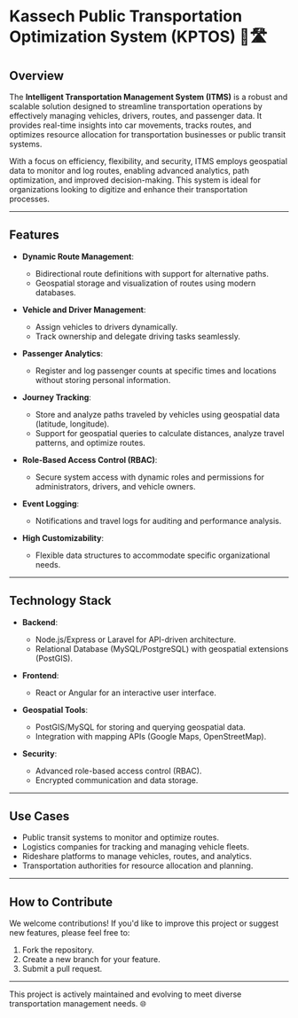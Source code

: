 # Kassech Public Transportation Optimization System (KPTOS) 🚗🛣️

## Overview

The **Intelligent Transportation Management System (ITMS)** is a robust and scalable solution designed to streamline transportation operations by effectively managing vehicles, drivers, routes, and passenger data. It provides real-time insights into car movements, tracks routes, and optimizes resource allocation for transportation businesses or public transit systems.

With a focus on efficiency, flexibility, and security, ITMS employs geospatial data to monitor and log routes, enabling advanced analytics, path optimization, and improved decision-making. This system is ideal for organizations looking to digitize and enhance their transportation processes.

---

## Features

- **Dynamic Route Management**:  
  - Bidirectional route definitions with support for alternative paths.  
  - Geospatial storage and visualization of routes using modern databases.

- **Vehicle and Driver Management**:  
  - Assign vehicles to drivers dynamically.  
  - Track ownership and delegate driving tasks seamlessly.

- **Passenger Analytics**:  
  - Register and log passenger counts at specific times and locations without storing personal information.

- **Journey Tracking**:  
  - Store and analyze paths traveled by vehicles using geospatial data (latitude, longitude).  
  - Support for geospatial queries to calculate distances, analyze travel patterns, and optimize routes.

- **Role-Based Access Control (RBAC)**:  
  - Secure system access with dynamic roles and permissions for administrators, drivers, and vehicle owners.

- **Event Logging**:  
  - Notifications and travel logs for auditing and performance analysis.

- **High Customizability**:  
  - Flexible data structures to accommodate specific organizational needs.

---

## Technology Stack

- **Backend**:  
  - Node.js/Express or Laravel for API-driven architecture.  
  - Relational Database (MySQL/PostgreSQL) with geospatial extensions (PostGIS).

- **Frontend**:  
  - React or Angular for an interactive user interface.

- **Geospatial Tools**:  
  - PostGIS/MySQL for storing and querying geospatial data.  
  - Integration with mapping APIs (Google Maps, OpenStreetMap).

- **Security**:  
  - Advanced role-based access control (RBAC).  
  - Encrypted communication and data storage.

---

## Use Cases

- Public transit systems to monitor and optimize routes.  
- Logistics companies for tracking and managing vehicle fleets.  
- Rideshare platforms to manage vehicles, routes, and analytics.  
- Transportation authorities for resource allocation and planning.

---

## How to Contribute

We welcome contributions! If you'd like to improve this project or suggest new features, please feel free to:

1. Fork the repository.  
2. Create a new branch for your feature.  
3. Submit a pull request.

---

This project is actively maintained and evolving to meet diverse transportation management needs. 🌐
